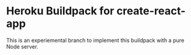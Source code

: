 Heroku Buildpack for create-react-app
=====================================

This is an experiemental branch to implement this buildpack with a pure Node server.